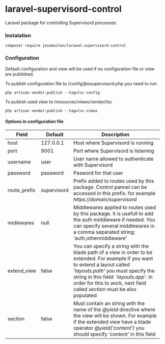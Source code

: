 # laravel-supervisord-control

Laravel package for controlling Supervisord processes.

### Instalation
```
composer require josebailon/laravel-supervisord-control
```

### Configuration

Default configuration and view will be used if no configuration file or view are published.

To publish configuration file to /config/jbosupervisord.php you need to run:
```
php artisan vendor:publish --tag=lsc-config
```
To publish used view to /resources/views/vendor/lsc
```
php artisan vendor:publish --tag=lsc-views
```

#### Options in configuration file

|Field|Default|Description|
|---|---|---|
|host| 127.0.0.1|Host where Supervisord is running|
|port| 9001|Port where Supervisord is listening|
|username|user|User name allowed to authenticate with Supervisord|
|password|password|Pasword for that user|
|route_prefix|supervisord|Prefix added to routes used by this package. Control pannel can be accessed in this prefix. for example *https://domain/supervisord*|
|midlewares|null|Middlewares applied to routes used by this package. It is usefull to add the auth middleware if needed. You can specify several middlewares in a comma separated string: 'auth,othermiddleware'
|extend_view|false|You can specify a string with the blade path of a view in order to be extended. For example if you want to extend a layout called *'layouts.path'* you must specify the string in this field: *'layouts.app'*. In order for this to work, next field called *section* must be also populated|
|section|false| Must contain an string with the name of the *@yield* directive  where the view will be shown. For example if the extended view have a blade operator *@yield('content')* you should specify *'content'* in this field|
